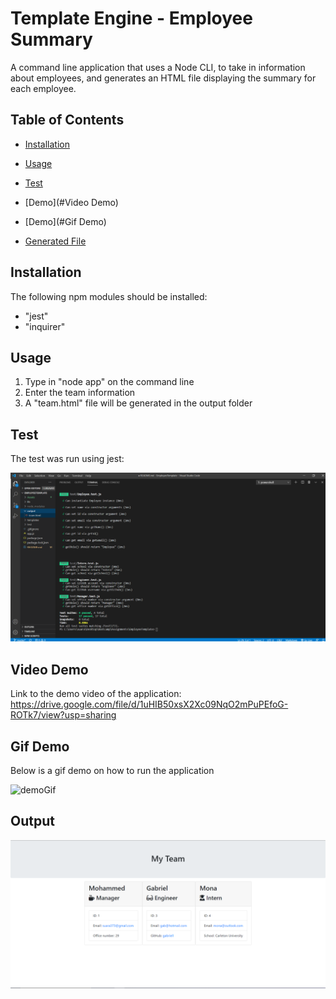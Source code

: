 # Template Engine - Employee Summary

A command line application that uses a Node CLI, to take in information about employees, and generates an HTML file displaying the summary for each employee. 

## Table of Contents
* [Installation](#Installation)

* [Usage](#Usage)

* [Test](#Test)

* [Demo](#Video Demo)

* [Demo](#Gif Demo)

* [Generated File](#Output)

## Installation
The following npm modules should be installed:

* "jest"
* "inquirer"

## Usage
1. Type in "node app" on the command line
2. Enter the team information
3. A "team.html" file will be generated in the output folder

## Test
The test was run using jest: 

![test](./Assets/Test.png) 

## Video Demo
Link to the demo video of the application: https://drive.google.com/file/d/1uHIB50xsX2Xc09NqO2mPuPEfoG-ROTk7/view?usp=sharing

## Gif Demo
Below is a gif demo on how to run the application

![demoGif](./Assets/Demo.gif)

## Output
![output](./Assets/Output.png)
